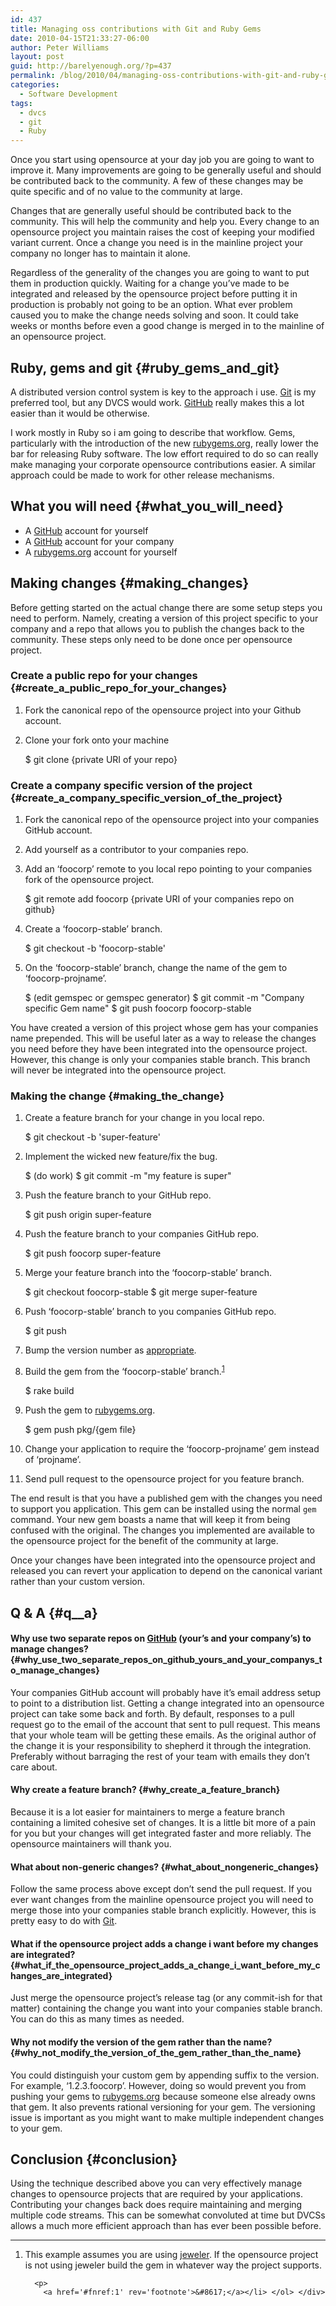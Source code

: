```yaml
---
id: 437
title: Managing oss contributions with Git and Ruby Gems
date: 2010-04-15T21:33:27-06:00
author: Peter Williams
layout: post
guid: http://barelyenough.org/?p=437
permalink: /blog/2010/04/managing-oss-contributions-with-git-and-ruby-gems/
categories:
  - Software Development
tags:
  - dvcs
  - git
  - Ruby
---
```

Once you start using opensource at your day job you are going to want to improve it. Many improvements are going to be generally useful and should be contributed back to the community. A few of these changes may be quite specific and of no value to the community at large.

Changes that are generally useful should be contributed back to the community. This will help the community and help you. Every change to an opensource project you maintain raises the cost of keeping your modified variant current. Once a change you need is in the mainline project your company no longer has to maintain it alone.

Regardless of the generality of the changes you are going to want to put them in production quickly. Waiting for a change you&#8217;ve made to be integrated and released by the opensource project before putting it in production is probably not going to be an option. What ever problem caused you to make the change needs solving and soon. It could take weeks or months before even a good change is merged in to the mainline of an opensource project.

## Ruby, gems and git {#ruby_gems_and_git}

A distributed version control system is key to the approach i use. [Git](http://git-scm.com/) is my preferred tool, but any DVCS would work. [GitHub](http://github.com) really makes this a lot easier than it would be otherwise.

I work mostly in Ruby so i am going to describe that workflow. Gems, particularly with the introduction of the new [rubygems.org](http://rubygems.org), really lower the bar for releasing Ruby software. The low effort required to do so can really make managing your corporate opensource contributions easier. A similar approach could be made to work for other release mechanisms.

## What you will need {#what_you_will_need}

  * A [GitHub](http://github.com) account for yourself
  * A [GitHub](http://github.com) account for your company
  * A [rubygems.org](http://rubygems.org) account for yourself

## Making changes {#making_changes}

Before getting started on the actual change there are some setup steps you need to perform. Namely, creating a version of this project specific to your company and a repo that allows you to publish the changes back to the community. These steps only need to be done once per opensource project.

### Create a public repo for your changes {#create_a_public_repo_for_your_changes}

  1. Fork the canonical repo of the opensource project into your Github account.

  2. Clone your fork onto your machine
    
        $ git clone {private URI of your repo}

### Create a company specific version of the project {#create_a_company_specific_version_of_the_project}

  1. Fork the canonical repo of the opensource project into your companies GitHub account.

  2. Add yourself as a contributor to your companies repo.

  3. Add an &#8216;foocorp&#8217; remote to you local repo pointing to your companies fork of the opensource project.
    
        $ git remote add foocorp {private URI of your companies repo on github}

  4. Create a &#8216;foocorp-stable&#8217; branch.
    
        $ git checkout -b &#39;foocorp-stable&#39;

  5. On the &#8216;foocorp-stable&#8217; branch, change the name of the gem to &#8216;foocorp-projname&#8217;.
    
        $ (edit gemspec or gemspec generator)
        $ git commit -m "Company specific Gem name"
        $ git push foocorp foocorp-stable

You have created a version of this project whose gem has your companies name prepended. This will be useful later as a way to release the changes you need before they have been integrated into the opensource project. However, this change is only your companies stable branch. This branch will never be integrated into the opensource project.

### Making the change {#making_the_change}

  1. Create a feature branch for your change in you local repo.
    
        $ git checkout -b &#39;super-feature&#39;

  2. Implement the wicked new feature/fix the bug.
    
        $ (do work)
        $ git commit -m "my feature is super"

  3. Push the feature branch to your GitHub repo.
    
        $ git push origin super-feature

  4. Push the feature branch to your companies GitHub repo.
    
        $ git push foocorp super-feature

  5. Merge your feature branch into the &#8216;foocorp-stable&#8217; branch.
    
        $ git checkout foocorp-stable
        $ git merge super-feature

  6. Push &#8216;foocorp-stable&#8217; branch to you companies GitHub repo.
    
        $ git push

  7. Bump the version number as [appropriate](http://docs.rubygems.org/read/chapter/7).

  8. Build the gem from the &#8216;foocorp-stable&#8217; branch.<sup id='fnref:1'><a href='#fn:1' rel='footnote'>1</a></sup>
    
        $ rake build

  9. Push the gem to [rubygems.org](http://rubygems.org).
    
        $ gem push pkg/{gem file}

 10. Change your application to require the &#8216;foocorp-projname&#8217; gem instead of &#8216;projname&#8217;.

 11. Send pull request to the opensource project for you feature branch.

The end result is that you have a published gem with the changes you need to support you application. This gem can be installed using the normal `gem` command. Your new gem boasts a name that will keep it from being confused with the original. The changes you implemented are available to the opensource project for the benefit of the community at large.

Once your changes have been integrated into the opensource project and released you can revert your application to depend on the canonical variant rather than your custom version.

## Q & A {#q__a}

#### Why use two separate repos on [GitHub](http://github.com) (your&#8217;s and your company&#8217;s) to manage changes? {#why_use_two_separate_repos_on_github_yours_and_your_companys_to_manage_changes}

Your companies GitHub account will probably have it&#8217;s email address setup to point to a distribution list. Getting a change integrated into an opensource project can take some back and forth. By default, responses to a pull request go to the email of the account that sent to pull request. This means that your whole team will be getting these emails. As the original author of the change it is your responsibility to shepherd it through the integration. Preferably without barraging the rest of your team with emails they don&#8217;t care about.

#### Why create a feature branch? {#why_create_a_feature_branch}

Because it is a lot easier for maintainers to merge a feature branch containing a limited cohesive set of changes. It is a little bit more of a pain for you but your changes will get integrated faster and more reliably. The opensource maintainers will thank you.

#### What about non-generic changes? {#what_about_nongeneric_changes}

Follow the same process above except don&#8217;t send the pull request. If you ever want changes from the mainline opensource project you will need to merge those into your companies stable branch explicitly. However, this is pretty easy to do with [Git](http://git-scm.com/).

#### What if the opensource project adds a change i want before my changes are integrated? {#what_if_the_opensource_project_adds_a_change_i_want_before_my_changes_are_integrated}

Just merge the opensource project&#8217;s release tag (or any commit-ish for that matter) containing the change you want into your companies stable branch. You can do this as many times as needed.

#### Why not modify the version of the gem rather than the name? {#why_not_modify_the_version_of_the_gem_rather_than_the_name}

You could distinguish your custom gem by appending suffix to the version. For example, &#8216;1.2.3.foocorp&#8217;. However, doing so would prevent you from pushing your gems to [rubygems.org](http://rubygems.org) because someone else already owns that gem. It also prevents rational versioning for your gem. The versioning issue is important as you might want to make multiple independent changes to your gem.

## Conclusion {#conclusion}

Using the technique described above you can very effectively manage changes to opensource projects that are required by your applications. Contributing your changes back does require maintaining and merging multiple code streams. This can be somewhat convoluted at time but DVCSs allows a much more efficient approach than has ever been possible before.

<div class='footnotes'>
  <hr />
  
  <ol>
    <li id='fn:1'>
      <p>
        This example assumes you are using <a href='http://github.com/technicalpickles/jeweler'>jeweler</a>. If the opensource project is not using jeweler build the gem in whatever way the project supports.
      </p>
      
      <p>
        <a href='#fnref:1' rev='footnote'>&#8617;</a></li> </ol> </div>
